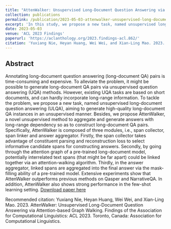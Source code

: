 ```yaml
---
title: "AttenWalker: Unsupervised Long-Document Question Answering via Attention-based Graph Walking"
collection: publications
permalink: /publication/2023-05-03-attenwalker-unsupervised-long-document-question-answering-via-attention-based-graph-walking
excerpt: 'In this study, we propose a new task, named unsupervised long-document question answering (**ULQA**), aiming to generate high-quality long-document QA instances in an unsupervised manner. Besides, we propose **AttenWalker**, a novel unsupervised method to aggregate and generate answers with long-range dependency so as to construct long-document QA pairs.'
date: 2023-05-03
venue: 'ACL 2023 Findings'
paperurl: 'https://aclanthology.org/2023.findings-acl.862/' 
citation: 'Yuxiang Nie, Heyan Huang, Wei Wei, and Xian-Ling Mao. 2023. AttenWalker: Unsupervised Long-Document Question Answering via Attention-based Graph Walking. Findings of the Association for Computational Linguistics: ACL 2023. Toronto, Canada: Association for Computational Linguistics.'
---
```


## Abstract
Annotating long-document question answering (long-document QA) pairs is time-consuming and expensive. To alleviate the problem, it might be possible to generate long-document QA pairs via unsupervised question answering (UQA) methods. However, existing UQA tasks are based on short documents, and can hardly incorporate long-range information. To tackle the problem, we propose a new task, named unsupervised long-document question answering (ULQA), aiming to generate high-quality long-document QA instances in an unsupervised manner. Besides, we propose AttenWalker, a novel unsupervised method to aggregate and generate answers with long-range dependency so as to construct long-document QA pairs. Specifically, AttenWalker is composed of three modules, i.e., span collector, span linker and answer aggregator. Firstly, the span collector takes advantage of constituent parsing and reconstruction loss to select informative candidate spans for constructing answers. Secondly, by going through the attention graph of a pre-trained long-document model, potentially interrelated text spans (that might be far apart) could be linked together via an attention-walking algorithm. Thirdly, in the answer aggregator, linked spans are aggregated into the final answer via the mask-filling ability of a pre-trained model. Extensive experiments show that AttenWalker outperforms previous methods on Qasper and NarrativeQA. In addition, AttenWalker also shows strong performance in the few-shot learning setting.
[Download paper here](https://aclanthology.org/2023.findings-acl.862.pdf)

Recommended citation: Yuxiang Nie, Heyan Huang, Wei Wei, and Xian-Ling Mao. 2023. AttenWalker: Unsupervised Long-Document Question Answering via Attention-based Graph Walking. Findings of the Association for Computational Linguistics: ACL 2023. Toronto, Canada: Association for Computational Linguistics.
